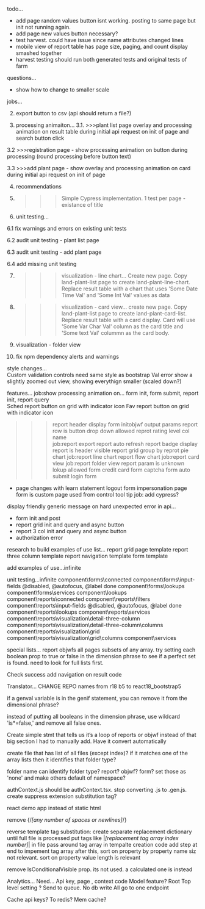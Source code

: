 
todo...        
- add page random values button isnt working. posting to same page but init not running again.
- add page new values button necessary?  
- test harvest. could have issue since name attributes changed lines         
- mobile view of report table has page size, paging, and count display smashed together 
- harvest testing should run both generated tests and original tests of farm 

questions...
- show how to change to smaller scale  

jobs... 

2. export button to csv (api should return a file?)

3. processing animaiton...
3.1. >>>plant list page overlay and processing animation on result table during initial api request on init of page and search button click

3.2  >>>registration page - show processing animation on button during processing (round processing before button text)

3.3 >>>add plant page - show overlay and processing animation on card during initial api request on init of page

4. recommendations

5. >>>Simple Cypress implementation. 1 test per page - existance of title

6. unit testing...

6.1 fix warnings and errors on existing unit tests

6.2 audit unit testing - plant list page

6.3 audit unit testing - add plant page

6.4 add missing unit testing


7. >>>visualization - line chart...
Create new page.  Copy land-plant-list page to create land-plant-line-chart.  Replace result table with a chart that uses 'Some Date Time Val' and 'Some Int Val' values as data

8. >>>visualization - card view...
create new page. Copy land-plant-list page to create land-plant-card-list. Replace result table with a card display.  Card will use 'Some Var Char Val' column as the card title and 'Some text Val' colummn as the card body. 

9. visualization - folder view

10. fix npm dependency alerts and warnings 

style changes...   
Custom validation controls need same style as bootstrap Val error 
show a slightly zoomed out view, showing everythign smaller (scaled down?)

features...
job:show processing animation on... form init, form submit, report init, report query  
Sched report button on grid with indicator icon
Fav report button on grid with indicator icon 
>>>report header display form initobjwf output params
report row is button drop down allowed
reprot rating level col name  
job:report export 
report auto refresh
report badge display
>>>report is header visible
report grid group by
reprot pie chart
job:report line chart
report flow chart
job:report card view
job:report folder view
>>>report param is unknown lokup allowed
form credit card
form captcha
form auto submit
login form
- page changes with learn statement
logout form
impersonation page
form is custom page used
from control tool tip 
job:
add cypress?  

display friendly generic message on hard unexpected error in api... 
- form init and post 
- report grid init and query and async button
- report 3 col init and query and async button
- authorization error


research to build examples of use list...
report grid page template
report three column template
report navigation template
form template

add examples of use...infinite
 
 
unit testing...infinite
component\forms\connected
component\forms\input-fields @disabled, @autofocus, @label done
component\forms\lookups
component\forms\services
component\lookups
component\reports\connected
component\reports\filters
component\reports\input-fields  @disabled, @autofocus, @label done
component\reports\lookups
component\reports\services
component\reports\visualization\detail-three-column
component\reports\visualization\detail-three-column\columns
component\reports\visualization\grid
component\reports\visualization\grid\columns
component\services
  

special lists...
report
objwfs
all pages 
subsets of any array. try setting each boolean prop to true or false in the dimension phrase to see if a perfect set is found. need to look for full lists first. 
  
  
Check success add navigation on result code 



Translator… 
CHANGE REPO names from r18 b5 to react18_bootstrap5


if a genval variable is in the genif statement, you can remove it from the dimensional phrase?

instead of putting all booleans in the dimension phrase, use wildcard 'is*=false,' and remove all false ones.  

Create simple stmt that tells us it’s a loop of reports or objwf instead of that big section I had to manually add. Have it convert automatically
 
create file that has list of all files (except index)?  if it matches one of the array lists then it identifies that folder type?

folder name can identify folder type? report? objwf? form? set those as 'none' and make others default of namespace?


authContext.js should be authContext.tsx. stop converting .js to .gen.js. create suppress extension substitution tag?

react demo app instead of static html

remove {/*[any number of spaces or newlines]*/}

reverse template tag substitution: 
create separate replacement dictionary until full file is processed
put tags like |*[replacement tag array index number]*| in file
pass around tag array in tempalte creation code
add step at end to impement tag array
after this, sort on property by property name siz not relevant. 
sort on property value length is relevant

remove IsConditionalVisible prop. its not used. a calculated one is instead

Analytics…
Need… Api key, page , context code
Model feature?
Root Top level setting ?
Send to queue. No db write
All go to one endpoint


Cache api keys? To redis? Mem cache?

